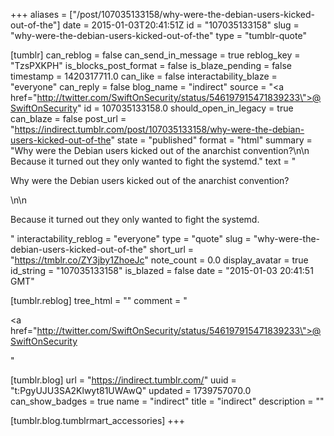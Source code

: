 +++
aliases = ["/post/107035133158/why-were-the-debian-users-kicked-out-of-the"]
date = 2015-01-03T20:41:51Z
id = "107035133158"
slug = "why-were-the-debian-users-kicked-out-of-the"
type = "tumblr-quote"

[tumblr]
can_reblog = false
can_send_in_message = true
reblog_key = "TzsPXKPH"
is_blocks_post_format = false
is_blaze_pending = false
timestamp = 1420317711.0
can_like = false
interactability_blaze = "everyone"
can_reply = false
blog_name = "indirect"
source = "<a href=\"http://twitter.com/SwiftOnSecurity/status/546197915471839233\">@SwiftOnSecurity</a>"
id = 107035133158.0
should_open_in_legacy = true
can_blaze = false
post_url = "https://indirect.tumblr.com/post/107035133158/why-were-the-debian-users-kicked-out-of-the"
state = "published"
format = "html"
summary = "Why were the Debian users kicked out of the anarchist convention?\n\n Because it turned out they only wanted to fight the systemd."
text = "<p>Why were the Debian users kicked out of the anarchist convention?</p>\n\n<p>Because it turned out they only wanted to fight the systemd.</p>"
interactability_reblog = "everyone"
type = "quote"
slug = "why-were-the-debian-users-kicked-out-of-the"
short_url = "https://tmblr.co/ZY3jby1ZhoeJc"
note_count = 0.0
display_avatar = true
id_string = "107035133158"
is_blazed = false
date = "2015-01-03 20:41:51 GMT"

[tumblr.reblog]
tree_html = ""
comment = "<p><a href=\"http://twitter.com/SwiftOnSecurity/status/546197915471839233\">@SwiftOnSecurity</a></p>"

[tumblr.blog]
url = "https://indirect.tumblr.com/"
uuid = "t:PgyUJU3SA2Klwyt81UWAwQ"
updated = 1739757070.0
can_show_badges = true
name = "indirect"
title = "indirect"
description = ""

[tumblr.blog.tumblrmart_accessories]
+++
